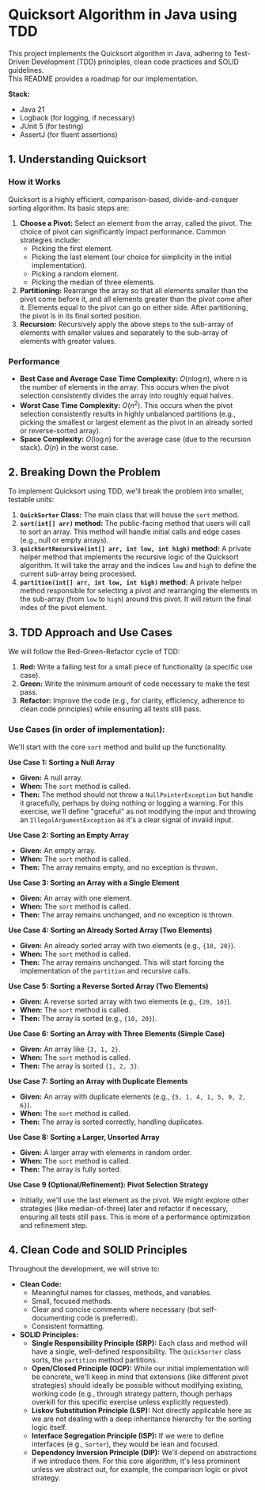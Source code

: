 # Quicksort Algorithm in Java using TDD

This project implements the Quicksort algorithm in Java, adhering to Test-Driven Development (TDD) principles, clean code practices and SOLID guidelines.<br>
This README provides a roadmap for our implementation.

**Stack:**

* Java 21
* Logback (for logging, if necessary)
* JUnit 5 (for testing)
* AssertJ (for fluent assertions)

## 1. Understanding Quicksort

### How it Works

Quicksort is a highly efficient, comparison-based, divide-and-conquer sorting algorithm. Its basic steps are:

1.  **Choose a Pivot:** Select an element from the array, called the pivot. The choice of pivot can significantly impact performance. Common strategies include:
    * Picking the first element.
    * Picking the last element (our choice for simplicity in the initial implementation).
    * Picking a random element.
    * Picking the median of three elements.
2.  **Partitioning:** Rearrange the array so that all elements smaller than the pivot come before it, and all elements greater than the pivot come after it. Elements equal to the pivot can go on either side. After partitioning, the pivot is in its final sorted position.
3.  **Recursion:** Recursively apply the above steps to the sub-array of elements with smaller values and separately to the sub-array of elements with greater values.

### Performance

* **Best Case and Average Case Time Complexity:** $O(n \log n)$, where $n$ is the number of elements in the array. This occurs when the pivot selection consistently divides the array into roughly equal halves.
* **Worst Case Time Complexity:** $O(n^2)$. This occurs when the pivot selection consistently results in highly unbalanced partitions (e.g., picking the smallest or largest element as the pivot in an already sorted or reverse-sorted array).
* **Space Complexity:** $O(\log n)$ for the average case (due to the recursion stack). $O(n)$ in the worst case.

## 2. Breaking Down the Problem

To implement Quicksort using TDD, we'll break the problem into smaller, testable units:

1.  **`QuickSorter` Class:** The main class that will house the `sort` method.
2.  **`sort(int[] arr)` method:** The public-facing method that users will call to sort an array. This method will handle initial calls and edge cases (e.g., null or empty arrays).
3.  **`quickSortRecursive(int[] arr, int low, int high)` method:** A private helper method that implements the recursive logic of the Quicksort algorithm. It will take the array and the indices `low` and `high` to define the current sub-array being processed.
4.  **`partition(int[] arr, int low, int high)` method:** A private helper method responsible for selecting a pivot and rearranging the elements in the sub-array (from `low` to `high`) around this pivot. It will return the final index of the pivot element.

## 3. TDD Approach and Use Cases

We will follow the Red-Green-Refactor cycle of TDD:

1.  **Red:** Write a failing test for a small piece of functionality (a specific use case).
2.  **Green:** Write the minimum amount of code necessary to make the test pass.
3.  **Refactor:** Improve the code (e.g., for clarity, efficiency, adherence to clean code principles) while ensuring all tests still pass.

### Use Cases (in order of implementation):

We'll start with the core `sort` method and build up the functionality.

**Use Case 1: Sorting a Null Array**
* **Given:** A null array.
* **When:** The `sort` method is called.
* **Then:** The method should not throw a `NullPointerException` but handle it gracefully, perhaps by doing nothing or logging a warning. For this exercise, we'll define "graceful" as not modifying the input and throwing an  `IllegalArgumentException` as it's a clear signal of invalid input.

**Use Case 2: Sorting an Empty Array**
* **Given:** An empty array.
* **When:** The `sort` method is called.
* **Then:** The array remains empty, and no exception is thrown.

**Use Case 3: Sorting an Array with a Single Element**
* **Given:** An array with one element.
* **When:** The `sort` method is called.
* **Then:** The array remains unchanged, and no exception is thrown.

**Use Case 4: Sorting an Already Sorted Array (Two Elements)**
* **Given:** An already sorted array with two elements (e.g., `{10, 20}`).
* **When:** The `sort` method is called.
* **Then:** The array remains unchanged. This will start forcing the implementation of the `partition` and recursive calls.

**Use Case 5: Sorting a Reverse Sorted Array (Two Elements)**
* **Given:** A reverse sorted array with two elements (e.g., `{20, 10}`).
* **When:** The `sort` method is called.
* **Then:** The array is sorted (e.g., `{10, 20}`).

**Use Case 6: Sorting an Array with Three Elements (Simple Case)**
* **Given:** An array like `{3, 1, 2}`.
* **When:** The `sort` method is called.
* **Then:** The array is sorted `{1, 2, 3}`.

**Use Case 7: Sorting an Array with Duplicate Elements**
* **Given:** An array with duplicate elements (e.g., `{5, 1, 4, 1, 5, 9, 2, 6}`).
* **When:** The `sort` method is called.
* **Then:** The array is sorted correctly, handling duplicates.

**Use Case 8: Sorting a Larger, Unsorted Array**
* **Given:** A larger array with elements in random order.
* **When:** The `sort` method is called.
* **Then:** The array is fully sorted.

**Use Case 9 (Optional/Refinement): Pivot Selection Strategy**
* Initially, we'll use the last element as the pivot. We might explore other strategies (like median-of-three) later and refactor if necessary, ensuring all tests still pass. This is more of a performance optimization and refinement step.

## 4. Clean Code and SOLID Principles

Throughout the development, we will strive to:

* **Clean Code:**
    * Meaningful names for classes, methods, and variables.
    * Small, focused methods.
    * Clear and concise comments where necessary (but self-documenting code is preferred).
    * Consistent formatting.
* **SOLID Principles:**
    * **Single Responsibility Principle (SRP):** Each class and method will have a single, well-defined responsibility. The `QuickSorter` class sorts, the `partition` method partitions.
    * **Open/Closed Principle (OCP):** While our initial implementation will be concrete, we'll keep in mind that extensions (like different pivot strategies) should ideally be possible without modifying existing, working code (e.g., through strategy pattern, though perhaps overkill for this specific exercise unless explicitly requested).
    * **Liskov Substitution Principle (LSP):** Not directly applicable here as we are not dealing with a deep inheritance hierarchy for the sorting logic itself.
    * **Interface Segregation Principle (ISP):** If we were to define interfaces (e.g., `Sorter`), they would be lean and focused.
    * **Dependency Inversion Principle (DIP):** We'll depend on abstractions if we introduce them. For this core algorithm, it's less prominent unless we abstract out, for example, the comparison logic or pivot strategy.
